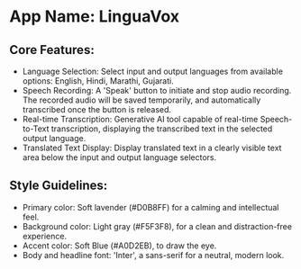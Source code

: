# **App Name**: LinguaVox

## Core Features:

- Language Selection: Select input and output languages from available options: English, Hindi, Marathi, Gujarati.
- Speech Recording: A 'Speak' button to initiate and stop audio recording. The recorded audio will be saved temporarily, and automatically transcribed once the button is released.
- Real-time Transcription: Generative AI tool capable of real-time Speech-to-Text transcription, displaying the transcribed text in the selected output language.
- Translated Text Display: Display translated text in a clearly visible text area below the input and output language selectors.

## Style Guidelines:

- Primary color: Soft lavender (#D0B8FF) for a calming and intellectual feel.
- Background color: Light gray (#F5F3F8), for a clean and distraction-free experience.
- Accent color: Soft Blue (#A0D2EB), to draw the eye.
- Body and headline font: 'Inter', a sans-serif for a neutral, modern look.